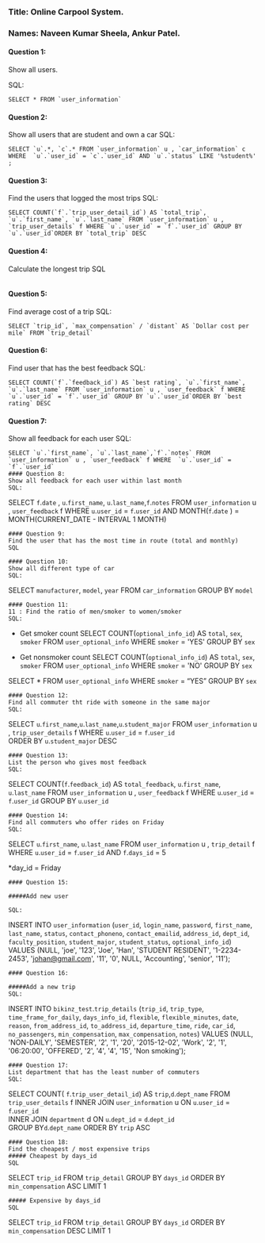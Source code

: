 ### Title: Online Carpool System.

### Names: Naveen Kumar Sheela, Ankur Patel.


#### Question 1:
Show all users.

SQL:
```
SELECT * FROM `user_information`
```
#### Question 2: 
Show all users that are student and own a car
SQL:
```
SELECT `u`.*, `c`.* FROM `user_information` u , `car_information` c WHERE  `u`.`user_id` = `c`.`user_id` AND `u`.`status` LIKE '%student%' ;
```
#### Question 3:
Find the users that logged the most trips
SQL:
```
SELECT COUNT(`f`.`trip_user_detail_id`) AS `total_trip`, `u`.`first_name`, `u`.`last_name` FROM `user_information` u , `trip_user_details` f WHERE `u`.`user_id` = `f`.`user_id` GROUP BY `u`.`user_id`ORDER BY `total_trip` DESC 
```
#### Question 4:
Calculate the longest trip
SQL
```
```
#### Question 5:
Find average cost of a trip
SQL:
```
SELECT `trip_id`, `max_compensation` / `distant` AS `Dollar cost per mile` FROM `trip_detail`

```

#### Question 6:
Find user that has the best feedback
SQL:
```
SELECT COUNT(`f`.`feedback_id`) AS `best rating`, `u`.`first_name`, `u`.`last_name` FROM `user_information` u , `user_feedback` f WHERE `u`.`user_id` = `f`.`user_id` GROUP BY `u`.`user_id`ORDER BY `best rating` DESC 
```
#### Question 7:
Show all feedback for each user
SQL:
```
SELECT `u`.`first_name`, `u`.`last_name`,`f`.`notes` FROM `user_information` u , `user_feedback` f WHERE  `u`.`user_id` = `f`.`user_id` 
#### Question 8:
Show all feedback for each user within last month
SQL:
```
SELECT `f`.`date` , `u`.`first_name`, `u`.`last_name`,`f`.`notes` FROM `user_information` u , `user_feedback` f WHERE  `u`.`user_id` = `f`.`user_id`  AND MONTH(`f`.`date` ) = MONTH(CURRENT_DATE - INTERVAL 1 MONTH)
```
#### Question 9:
Find the user that has the most time in route (total and monthly)
SQL
```
```
#### Question 10:
Show all different type of car
SQL:
```
SELECT `manufacturer`, `model`, `year` FROM `car_information` GROUP BY `model`
```
#### Question 11:
11 : Find the ratio of men/smoker to women/smoker
SQL:
```
- Get smoker count
SELECT COUNT(`optional_info_id`) AS `total`, `sex`, `smoker` FROM `user_optional_info` WHERE `smoker` = 'YES' GROUP BY `sex`

- Get nonsmoker count
SELECT COUNT(`optional_info_id`) AS `total`, `sex`, `smoker` FROM `user_optional_info` WHERE `smoker` = 'NO' GROUP BY `sex`

SELECT * FROM `user_optional_info` WHERE `smoker` = “YES” GROUP BY `sex`
```
#### Question 12:
Find all commuter tht ride with someone in the same major
SQL:
```
SELECT  `u`.`first_name`,`u`.`last_name`,`u`.`student_major` FROM  `user_information` u , `trip_user_details` f  WHERE  `u`.`user_id` = `f`.`user_id`  
ORDER BY `u`.`student_major` DESC
```
#### Question 13:
List the person who gives most feedback
SQL:
```
SELECT  COUNT(`f`.`feedback_id`) AS `total_feedback`, `u`.`first_name`, `u`.`last_name` FROM `user_information` u , `user_feedback` f WHERE  `u`.`user_id` = `f`.`user_id`  GROUP BY `u`.`user_id`
```
#### Question 14:
Find all commuters who offer rides on Friday
SQL:
```
SELECT  `u`.`first_name`, `u`.`last_name` FROM `user_information` u , `trip_detail` f WHERE  `u`.`user_id` = `f`.`user_id`  AND `f`.`days_id` = 5

*day_id = Friday
```
#### Question 15:

#####Add new user

SQL:
```
INSERT INTO `user_information` (`user_id`, `login_name`, `password`, `first_name`, `last_name`, `status`, `contact_phoneno`, `contact_emailid`, `address_id`, `dept_id`, `faculty_position`, `student_major`, `student_status`, `optional_info_id`) VALUES (NULL, 'joe', '123', 'Joe', 'Han', 'STUDENT RESIDENT', '1-2234-2453', 'johan@gmail.com', '11', '0', NULL, 'Accounting', 'senior', '11');
```
#### Question 16:

#####Add a new trip
SQL:
```
INSERT INTO `bikinz_test`.`trip_details` (`trip_id`, `trip_type`, `time_frame_for_daily`, `days_info_id`, `flexible`, `flexible_minutes`, `date`, `reason`, `from_address_id`, `to_address_id`, `departure_time`, `ride`, `car_id`, `no_passengers`, `min_compensation`, `max_compensation`, `notes`) VALUES (NULL, 'NON-DAILY', 'SEMESTER', '2', '1', '20', '2015-12-02', 'Work', '2', '1', '06:20:00', 'OFFERED', '2', '4', '4', '15', 'Non smoking');
```
#### Question 17:
List department that has the least number of commuters
SQL:
```
SELECT  COUNT( `f`.`trip_user_detail_id`) AS `trip`,`d`.`dept_name` FROM  `trip_user_details` f 
INNER JOIN `user_information` u  ON  `u`.`user_id` = `f`.`user_id`  
INNER JOIN `department` d  ON  `u`.`dept_id` = `d`.`dept_id`  
GROUP BY`d`.`dept_name` ORDER BY `trip` ASC
```
#### Question 18:
Find the cheapest / most expensive trips
##### Cheapest by days_id
SQL
```
SELECT `trip_id` FROM `trip_detail` GROUP BY `days_id`
ORDER BY `min_compensation`  ASC LIMIT 1
```
##### Expensive by days_id
SQL
```
SELECT `trip_id` FROM `trip_detail` GROUP BY `days_id`
ORDER BY `min_compensation`  DESC LIMIT 1
```

